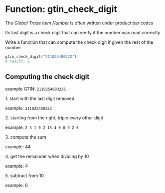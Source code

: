 # Function: gtin_check_digit

The _Global Trade Item Number_ is often written under product bar codes

Its last digit is a check digit that can verify if the number was read correctly

Write a function that can compute the check digit if given the rest of the number

```py
gtin_check_digit("211025400322")
# result: 6
```

## Computing the check digit

example GTIN: `2110254003226`

1\. start with the last digit removed

example: `211025400322`

2\. starting from the right, triple every other digit

example: `2 3 1 0 2 15 4 0 0 9 2 6`

3\. compute the sum

example: 44

4\. get the remainder when dividing by 10

example: 4

5\. subtract from 10

example: 6
